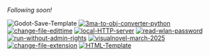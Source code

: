 <p><i>Following soon!</i></p>

<!-- Sorry for writing this in HTML! -->

<!-- written by weuritz8u -->
<!-- https://github.com/weuritz8u/projectlist -->

<div align="center>

<p><i>Following soon!</i></p>

</div>

<!-- Godot-Save-Template --> <a href="https://github.com/weuritz8u/Godot-Save-Template"><img src="https://github-readme-stats.vercel.app/api/pin/?username=weuritz8u&theme=midnight-purple&repo=Godot-Save-Template" alt="Godot-Save-Template"></a>
<!-- 3ma-to-obj-converter-python --> <a href="https://github.com/weuritz8u/3ma-to-obj-converter-python"><img src="https://github-readme-stats.vercel.app/api/pin/?username=weuritz8u&theme=midnight-purple&repo=3ma-to-obj-converter-python" alt="3ma-to-obj-converter-python"></a>
<!-- change-file-edittime --> <a href="https://github.com/weuritz8u/change-file-edittime"><img src="https://github-readme-stats.vercel.app/api/pin/?username=weuritz8u&theme=midnight-purple&repo=change-file-edittime" alt="change-file-edittime"></a>
<!-- local-HTTP-server --> <a href="https://github.com/weuritz8u/local-HTTP-server"><img src="https://github-readme-stats.vercel.app/api/pin/?username=weuritz8u&theme=midnight-purple&repo=local-HTTP-server" alt="local-HTTP-server"></a>
<!-- read-wlan-password --> <a href="https://github.com/weuritz8u/read-wlan-password"><img src="https://github-readme-stats.vercel.app/api/pin/?username=weuritz8u&theme=midnight-purple&repo=read-wlan-password" alt="read-wlan-password"></a>
<!-- run-without-admin-rights --> <a href="https://github.com/weuritz8u/run-without-admin-rights"><img src="https://github-readme-stats.vercel.app/api/pin/?username=weuritz8u&theme=midnight-purple&repo=run-without-admin-rights" alt="run-without-admin-rights"></a>
<!-- visualnovel-march-2025 --> <a href="https://github.com/weuritz8u/visualnovel-march-2025"><img src="https://github-readme-stats.vercel.app/api/pin/?username=weuritz8u&theme=midnight-purple&repo=visualnovel-march-2025" alt="visualnovel-march-2025"></a>
<!-- change-file-extension --> <a href="https://github.com/weuritz8u/change-file-extension"><img src="https://github-readme-stats.vercel.app/api/pin/?username=weuritz8u&theme=midnight-purple&repo=change-file-extension" alt="change-file-extension"></a>
<!-- HTML-Template --> <a href="https://github.com/weuritz8u/HTML-Template"><img src="https://github-readme-stats.vercel.app/api/pin/?username=weuritz8u&theme=midnight-purple&repo=HTML-Template" alt="HTML-Template"></a>

<!--

a topics to the csv table

-->
